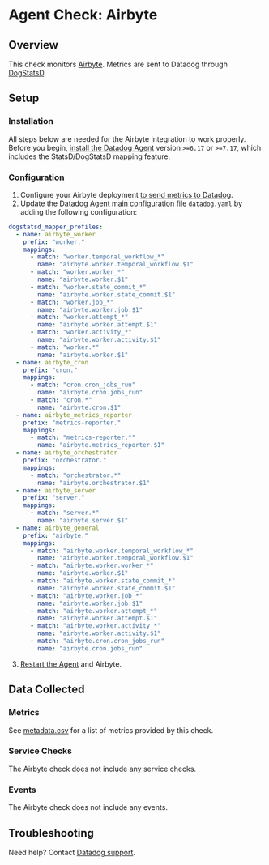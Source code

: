 # Agent Check: Airbyte

## Overview

This check monitors [Airbyte][1]. Metrics are sent to Datadog through [DogStatsD][2].

## Setup

### Installation

All steps below are needed for the Airbyte integration to work properly. Before you begin, [install the Datadog Agent][3] version `>=6.17` or `>=7.17`, which includes the StatsD/DogStatsD mapping feature.

### Configuration

1. Configure your Airbyte deployment [to send metrics to Datadog][6].
2. Update the [Datadog Agent main configuration file][7] `datadog.yaml` by adding the following configuration:

```yaml
dogstatsd_mapper_profiles:
  - name: airbyte_worker
    prefix: "worker."
    mappings:
      - match: "worker.temporal_workflow_*"
        name: "airbyte.worker.temporal_workflow.$1"
      - match: "worker.worker_*"
        name: "airbyte.worker.$1"
      - match: "worker.state_commit_*"
        name: "airbyte.worker.state_commit.$1"
      - match: "worker.job_*"
        name: "airbyte.worker.job.$1"
      - match: "worker.attempt_*"
        name: "airbyte.worker.attempt.$1"
      - match: "worker.activity_*"
        name: "airbyte.worker.activity.$1"
      - match: "worker.*"
        name: "airbyte.worker.$1"
  - name: airbyte_cron
    prefix: "cron."
    mappings:
      - match: "cron.cron_jobs_run"
        name: "airbyte.cron.jobs_run"
      - match: "cron.*"
        name: "airbyte.cron.$1"
  - name: airbyte_metrics_reporter
    prefix: "metrics-reporter."
    mappings:
      - match: "metrics-reporter.*"
        name: "airbyte.metrics_reporter.$1"
  - name: airbyte_orchestrator
    prefix: "orchestrator."
    mappings:
      - match: "orchestrator.*"
        name: "airbyte.orchestrator.$1"
  - name: airbyte_server
    prefix: "server."
    mappings:
      - match: "server.*"
        name: "airbyte.server.$1"
  - name: airbyte_general
    prefix: "airbyte."
    mappings:
      - match: "airbyte.worker.temporal_workflow_*"
        name: "airbyte.worker.temporal_workflow.$1"
      - match: "airbyte.worker.worker_*"
        name: "airbyte.worker.$1"
      - match: "airbyte.worker.state_commit_*"
        name: "airbyte.worker.state_commit.$1"
      - match: "airbyte.worker.job_*"
        name: "airbyte.worker.job.$1"
      - match: "airbyte.worker.attempt_*"
        name: "airbyte.worker.attempt.$1"
      - match: "airbyte.worker.activity_*"
        name: "airbyte.worker.activity.$1"
      - match: "airbyte.cron.cron_jobs_run"
        name: "airbyte.cron.jobs_run"
```

3. [Restart the Agent][5] and Airbyte.

## Data Collected

### Metrics

See [metadata.csv][8] for a list of metrics provided by this check.

### Service Checks

The Airbyte check does not include any service checks.

### Events

The Airbyte check does not include any events.

## Troubleshooting

Need help? Contact [Datadog support][4].

[1]: https://airbyte.com/
[2]: https://docs.datadoghq.com/developers/dogstatsd
[3]: /account/settings/agent/latest
[4]: https://docs.datadoghq.com/help/
[5]: https://docs.datadoghq.com/agent/guide/agent-commands/?tab=agentv6#start-stop-and-restart-the-agent
[6]: https://docs.airbyte.com/operator-guides/collecting-metrics/
[7]: https://docs.datadoghq.com/agent/guide/agent-configuration-files/
[8]: https://github.com/DataDog/integrations-core/blob/master/airbyte/metadata.csv
